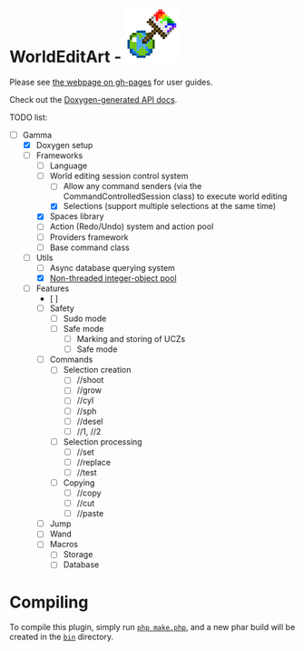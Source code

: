 WorldEditArt - ![WorldEditArt](plugin_icon.png)
===

Please see [the webpage on gh-pages](//pemapmodder.github.io/WorldEditArt/guide/) for user guides.

Check out the [Doxygen-generated API docs](//pemapmodder.github.io/WorldEditArt/doxygen).

TODO list:
- [ ] Gamma
    - [X] Doxygen setup
    - [ ] Frameworks
        - [ ] Language
        - [ ] World editing session control system
            - [ ] Allow any command senders (via the CommandControlledSession class) to execute world editing
            - [X] Selections (support multiple selections at the same time)
        - [X] Spaces library
        - [ ] Action (Redo/Undo) system and action pool
        - [ ] Providers framework
        - [ ] Base command class
    - [ ] Utils
        - [ ] Async database querying system
        - [X] [Non-threaded integer-object pool](src/pemapmodder/worldeditart/utils/OrderedObjectPool.php)
    - [ ] Features
        - [ ] 
        - [ ] Safety
            - [ ] Sudo mode
            - [ ] Safe mode
                - [ ] Marking and storing of UCZs
                - [ ] Safe mode
        - [ ] Commands
            - [ ] Selection creation
                - [ ] //shoot
                - [ ] //grow
                - [ ] //cyl
                - [ ] //sph
                - [ ] //desel
                - [ ] //1, //2
            - [ ] Selection processing
                - [ ] //set
                - [ ] //replace
                - [ ] //test
            - [ ] Copying
                - [ ] //copy
                - [ ] //cut
                - [ ] //paste
        - [ ] Jump
        - [ ] Wand
        - [ ] Macros
            - [ ] Storage
            - [ ] Database

Compiling
===
To compile this plugin, simply run [`php make.php`](make.php), and a new phar build will be created in the [`bin`](bin/) directory.
